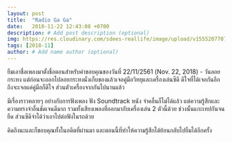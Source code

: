 ```yaml
---
layout: post
title:  "Radio Ga Ga"
date:   2018-11-22 12:43:08 +0700
description: # Add post description (optional)
img: https://res.cloudinary.com/sdees-reallife/image/upload/v1555207707/Screenshot_from_2019-04-14_09-06-54.png # Add image post (optional)
tags: [2018-11]
author: # Add name author (optional)
---
```

ยืมเอาชื่อเพลงมาตั้งชื่อตอนสำหรับคำขอบคุณของวันที่ 22/11/2561 (Nov. 22, 2018) - วันลอยกระทง แต่ก่อนจะออกไปลอยกระทงนั่งเก็บของแล้วเจอคู่มือวิทยุและเครื่องเล่นซีดี ดีใจที่ได้เจอกันอีก ถึงจะเจอแค่คู่มือก็ดีใจ ส่วนตัวเครื่องจากกันไปนานแล้ว

มีเรื่องราวหลายๆ อย่างกับการฟังเพลง ฟัง Soundtrack หนัง จำคลื่นก็ไม่ได้แล้ว แต่ความรู้สึกและความทรงจำอื่นชัดเจนดีมาก รวมทั้งเสียงเพลงที่ออกมากับเครื่องเล่น 2 ตัวนี้ด้วย ช่วงนั้นแกะเทปกันจนยืด ส่วนซีดีจำได้ว่าเอาไปต่อฟังในรถด้วย

คิดถึงนะและก็ขอบคุณทั้งในอดีตที่ผ่านมา และตอนนี้ที่ทำให้ความรู้สึกได้ย้อนกลับไปยิ้มได้อีกครั้ง
